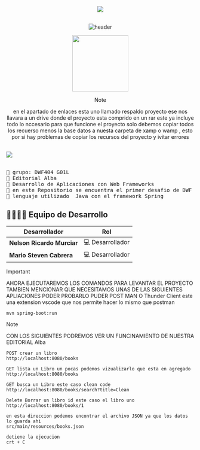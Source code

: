 
<div align="center" width="100">
	    <img src="https://user-images.githubusercontent.com/73097560/115834477-dbab4500-a447-11eb-908a-139a6edaec5c.gif"><br><br>

  <img src="https://capsule-render.vercel.app/api?color=0:1408d0,50:0860d0,100:08c4d0&height=250&section=header&text=Bienvenido%20a%20(Nuestro,repositorio)&fontSize=30&type=waving&fontColor=fefefe&&animation=fadeIn"
  alt="header"/>
	
<p align = "center">
<img align='' src='https://github.com/Rishit-dagli/Rishit-dagli/blob/master/images/octocat-anime.gif' width='150"'>
</p>

> [!NOTE]
>  en el apartado de enlaces esta uno llamado  respaldo proyecto ese nos llavara a un drive donde el  proyecto esta comprido en un rar este ya incluye todo lo nccesario para
> que funcione el proyecto  solo debemos copiar todos los recuerso menos la base datos a  nuesta carpeta de xamp o wamp , esto por si hay problemas de copiar los recursos del proyecto y ivitar errores 
<br>


 
</div>
    <img src="https://user-images.githubusercontent.com/73097560/115834477-dbab4500-a447-11eb-908a-139a6edaec5c.gif"><br><br>

<pre>
🌱 grupo: DWF404 G01L
🌱 Editorial Alba
🌱 Desarrollo de Aplicaciones con Web Frameworks
🌱 en este Repositorio se encuentra el primer desafio de DWF
🌱 lenguaje utilizado  Java con el framework Spring
</pre>

## 👨‍💻👨‍💻 Equipo de Desarrollo

| Desarrollador                | Rol                           |
|------------------------------|-------------------------------|
| **Nelson Ricardo Murciar**    | :computer: Desarrollador      |
| **Mario Steven Cabrera**      | :computer: Desarrollador      |

> [!IMPORTANT]
> AHORA EJECUTAREMOS LOS COMANDOS PARA LEVANTAR EL PROYECTO TAMBIEN MENCIONAR QUE NECESITAMOS UNAS DE LAS SIGUIENTES APLIACIONES PODER PROBARLO PUDER POST MAN O Thunder Client este una extension vscode que nos permite hacer lo mismo que postman <br>
```
mvn spring-boot:run
```
> [!NOTE]
> CON LOS SIGUIENTES PODREMOS VER UN FUNCINAMIENTO DE NUESTRA EDITORIAL Alba 
```
POST crear un libro
http://localhost:8080/books
```
```
GET lista un Libro un pocas podemos vizualizarlo que esta en agregado 
http://localhost:8080/books
```
```
GET busca un Libro este caso clean code
http://localhost:8080/books/search?title=Clean
```
```
Delete Borrar un libro id este caso el libro uno 
http://localhost:8080/books/1
```
```
en esta direccion podemos encontrar el archivo JSON ya que los datos lo guarda ahi 
src/main/resources/books.json
```

```
detiene la ejecucion 
crt + C
```






